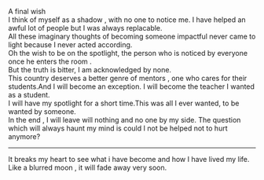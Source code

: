 
A final wish
<br>
I think of myself as a shadow , with no one to notice me. I have helped an awful lot of people but I was always replacable.
<br>
All these imaginary thoughts of becoming someone impactful never came to light because I never acted according.
<br>
Oh the wish to be on the spotlight, the person who is noticed by everyone once he enters the room .
<br>
But the truth is bitter, I am acknowledged by none.
<br>
This country deserves a better genre of mentors , one who cares for their students.And I will become an exception. I will become the teacher I wanted as a student.
<br>
I will have my spotlight for a short time.This was all I ever wanted, to be wanted by someone.
<br>
In the end , I will leave will nothing and no one by my side. The question which will always haunt my mind is could I not be helped not to hurt anymore?
<hr>
It breaks my heart to see what i have become and how I have lived my life. Like a blurred moon , it will fade away very soon.

